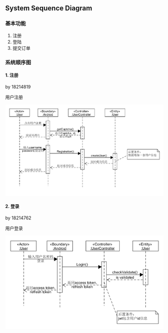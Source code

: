 ## System Sequence Diagram

### 基本功能

1. 注册
2. 登陆
3. 提交订单

### 系统顺序图

#### 1. 注册

by 18214819

用户注册

![](https://github.com/early-month-subsidy/dashboard/blob/gh-pages/assets/images/Registered.png?raw=true)

#### 2. 登录

by 18214762

用户登录

![](https://github.com/early-month-subsidy/dashboard/blob/gh-pages/assets/images/Login_sequence_diagram.png?raw=true)





